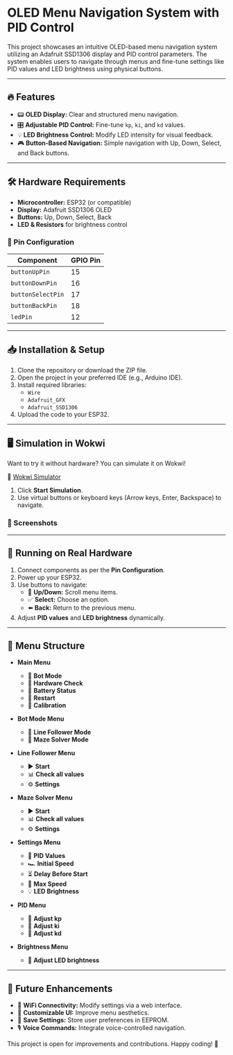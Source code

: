 # OLED Menu Navigation System with PID Control

This project showcases an intuitive OLED-based menu navigation system utilizing an Adafruit SSD1306 display and PID control parameters. The system enables users to navigate through menus and fine-tune settings like PID values and LED brightness using physical buttons.

---

## 🔥 Features

- 📟 **OLED Display:** Clear and structured menu navigation.
- 🎛 **Adjustable PID Control:** Fine-tune `kp`, `ki`, and `kd` values.
- 💡 **LED Brightness Control:** Modify LED intensity for visual feedback.
- 🎮 **Button-Based Navigation:** Simple navigation with Up, Down, Select, and Back buttons.

---

## 🛠 Hardware Requirements

- **Microcontroller:** ESP32 (or compatible)
- **Display:** Adafruit SSD1306 OLED
- **Buttons:** Up, Down, Select, Back
- **LED & Resistors** for brightness control

### 📌 Pin Configuration

| Component         | GPIO Pin |
| ----------------- | -------- |
| `buttonUpPin`     | 15       |
| `buttonDownPin`   | 16       |
| `buttonSelectPin` | 17       |
| `buttonBackPin`   | 18       |
| `ledPin`          | 12       |

---

## 📥 Installation & Setup

1. Clone the repository or download the ZIP file.
2. Open the project in your preferred IDE (e.g., Arduino IDE).
3. Install required libraries:
   - `Wire`
   - `Adafruit_GFX`
   - `Adafruit_SSD1306`
4. Upload the code to your ESP32.

---

## 🖥 Simulation in Wokwi

Want to try it without hardware? You can simulate it on Wokwi!

🔗 [Wokwi Simulator](https://wokwi.com/projects/402098435518944257)

1. Click **Start Simulation**.
2. Use virtual buttons or keyboard keys (Arrow keys, Enter, Backspace) to navigate.

### 📸 Screenshots



---

## 🔌 Running on Real Hardware

1. Connect components as per the **Pin Configuration**.
2. Power up your ESP32.
3. Use buttons to navigate:
   - 🔼 **Up/Down:** Scroll menu items.
   - ✅ **Select:** Choose an option.
   - ⬅️ **Back:** Return to the previous menu.
4. Adjust **PID values** and **LED brightness** dynamically.

---

## 📜 Menu Structure

- **Main Menu**

  - 🚀 **Bot Mode**
  - 🔧 **Hardware Check**
  - 🔋 **Battery Status**
  - 🔄 **Restart**
  - 🎯 **Calibration**

- **Bot Mode Menu**

  - 🔲 **Line Follower Mode**
  - 🧩 **Maze Solver Mode**

- **Line Follower Menu**

  - ▶ **Start**
  - 📊 **Check all values**
  - ⚙ **Settings**

- **Maze Solver Menu**

  - ▶ **Start**
  - 📊 **Check all values**
  - ⚙ **Settings**

- **Settings Menu**

  - 🔄 **PID Values**
  - 🏎 **Initial Speed**
  - ⏳ **Delay Before Start**
  - 🚀 **Max Speed**
  - 💡 **LED Brightness**

- **PID Menu**

  - 🔼 **Adjust kp**
  - 🔼 **Adjust ki**
  - 🔼 **Adjust kd**

- **Brightness Menu**

  - 🌟 **Adjust LED brightness**

---

## 🚀 Future Enhancements

- 📡 **WiFi Connectivity:** Modify settings via a web interface.
- 🎨 **Customizable UI:** Improve menu aesthetics.
- 🎯 **Save Settings:** Store user preferences in EEPROM.
- 🎙 **Voice Commands:** Integrate voice-controlled navigation.

This project is open for improvements and contributions. Happy coding! 🚀

